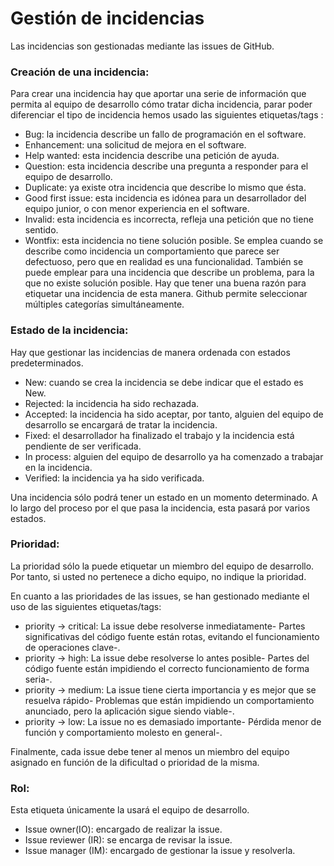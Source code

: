 # Gestión de incidencias

Las incidencias  son gestionadas mediante las issues de GitHub.

### Creación de una incidencia: 

Para crear una incidencia hay que aportar una serie de información que permita al equipo de desarrollo cómo tratar dicha incidencia, parar poder diferenciar el tipo de incidencia hemos usado las siguientes etiquetas/tags :

* Bug: la incidencia describe un fallo de programación en el software.
* Enhancement: una solicitud de mejora en el software.
* Help wanted: esta incidencia describe una petición de ayuda.
* Question: esta incidencia describe una pregunta a responder para el equipo de desarrollo.
* Duplicate: ya existe otra incidencia que describe lo mismo que ésta.
* Good first issue: esta incidencia es idónea para un desarrollador del equipo junior, o con menor experiencia en el software.
* Invalid: esta incidencia es incorrecta, refleja una petición que no tiene sentido.
* Wontfix: esta incidencia no tiene solución posible. Se emplea cuando se describe como incidencia un comportamiento que parece ser defectuoso, pero que en realidad es una funcionalidad. También se puede emplear para una incidencia que describe un problema, para la que no existe solución posible. Hay que tener una buena razón para etiquetar una incidencia de esta manera.
Github permite seleccionar múltiples categorías simultáneamente.


### Estado de la incidencia: 

Hay que gestionar las incidencias de manera ordenada con estados predeterminados.

* New: cuando se crea la incidencia se debe indicar que el estado es New.
* Rejected: la incidencia ha sido rechazada.
* Accepted: la incidencia ha sido aceptar, por tanto, alguien del equipo de desarrollo se encargará de tratar la incidencia.
* Fixed: el desarrollador ha finalizado el trabajo y la incidencia está pendiente de ser verificada.
* In process: alguien del equipo de desarrollo ya ha comenzado a trabajar en la incidencia.
* Verified: la incidencia ya ha sido verificada.

Una incidencia sólo podrá tener un estado en un momento determinado. A lo largo del proceso por el que pasa la incidencia, esta pasará por varios estados.

### Prioridad: 

La prioridad sólo la puede etiquetar un miembro del equipo de desarrollo. Por tanto, si usted no pertenece a dicho equipo, no indique la prioridad.

En cuanto a las prioridades de las issues, se han gestionado mediante el uso de las siguientes etiquetas/tags:

* priority -> critical: La issue debe resolverse inmediatamente-  Partes significativas del código fuente están rotas, evitando el funcionamiento de operaciones clave-.
* priority -> high: La issue debe resolverse lo antes posible- Partes del código fuente están impidiendo el correcto funcionamiento de forma seria-.
* priority -> medium: La issue tiene cierta importancia y es mejor que se resuelva  rápido- Problemas que están impidiendo un comportamiento anunciado, pero la aplicación sigue siendo viable-.
* priority -> low: La issue no es demasiado importante- Pérdida menor de función y comportamiento molesto en general-.


Finalmente, cada issue debe tener al menos un miembro del equipo asignado en función de la dificultad o prioridad de la misma.


### Rol: 

Esta etiqueta únicamente la usará el equipo de desarrollo.

* Issue owner(IO): encargado de realizar la issue. 
* Issue reviewer (IR): se encarga de revisar la issue.
* Issue manager (IM): encargado de gestionar la issue y resolverla.
 

